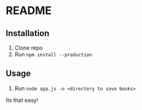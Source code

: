 # README #

## Installation ##

1. Clone repo
2. Run `npm install --production`

## Usage ##
1. Run `node app.js -o <directory to save books>`


Its that easy!